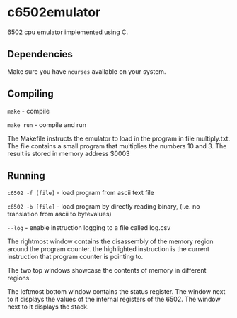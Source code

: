 # c6502emulator
6502 cpu emulator implemented using C.

## Dependencies
Make sure you have `ncurses` available on your system.

## Compiling
`make` - compile

`make run` - compile and run

The Makefile instructs the emulator to load in the program in file multiply.txt.
The file contains a small program that multiplies the numbers 10 and 3. The result
is stored in memory address $0003

## Running

`c6502 -f [file]` - load program from ascii text file

`c6502 -b [file]` - load program by directly reading binary, (i.e. no translation from ascii to bytevalues)

`--log` - enable instruction logging to a file called log.csv

The rightmost window contains the disassembly of the memory region around the program counter.
the highlighted instruction is the current instruction that program counter is pointing to.

The two top windows showcase the contents of memory in different regions.

The leftmost bottom window contains the status register. The window next to it displays
the values of the internal registers of the 6502. The window next to it displays the stack.
